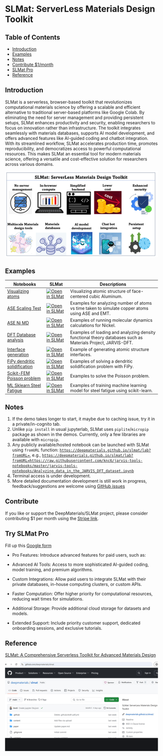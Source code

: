 # SLMat: ServerLess Materials Design Toolkit

## Table of Contents
* [Introduction](#intro)
* [Examples](#example)
* [Notes](#notes)
* [Contribute $1/month](#contribute)
* [SLMat Pro](#SLMatPro)
* [Reference](#reference)
  
<a name="intro"></a>
## Introduction

SLMat is a serverless, browser-based toolkit that revolutionizes computational materials science by offering a scalable and efficient alternative to traditional server-based platforms like Google Colab. By eliminating the need for server management and providing persistent setups, SLMat enhances productivity and security, enabling researchers to focus on innovation rather than infrastructure. The toolkit integrates seamlessly with materials databases, supports AI model development, and offers advanced features like AI-guided coding and chatbot integration. With its streamlined workflow, SLMat accelerates production time, promotes reproducibility, and democratizes access to powerful computational resources. This makes SLMat an essential tool for modern materials science, offering a versatile and cost-effective solution for researchers across various domains.

![SLMat schematic](paper/slmat.png)






<a name="example"></a>
Examples
---------


| Notebooks                                                                                                                                      | SLMat                                                                                                                                        | Descriptions                                                                                                                                                                                                                                                                                                                                                                                              |
| ---------------------------------------------------------------------------------------------------------------------------------------------- | -------------------------------------------------------------------------------------------------------------------------------------------------------- | --------------------------------------------------------------------------------------------------------------------------------------------------------------------------------------------------------------------------------------------------------------------------------------------------------------------------------------------------------------------------------------------------------- |
| [Visualizing atoms](https://github.com/deepmaterials/slmat/blob/main/content/Visualization.ipynb)                                                       | [![Open in SLMat]](https://deepmaterials.github.io/slmat/lab?fromURL=https://raw.githubusercontent.com/deepmaterials/slmat/main/content/Visualization.ipynb)                                 | Visualizing atomic structure of face-centered cubic Aluminum.                                                                                                                                                                                                                                                                       |
| [ASE Scaling Test](https://github.com/deepmaterials/slmat/blob/main/content/ASEScalingTest.ipynb)                                                       | [![Open in SLMat]](https://deepmaterials.github.io/slmat/lab?fromURL=https://raw.githubusercontent.com/deepmaterials/slmat/main/content/ASEScalingTest.ipynb)                                 | Examples for analyzing number of atoms vs time taken to simulate copper atoms using ASE and EMT.                                                                                                                                                                                                                                                                       |
| [ASE Ni MD](https://github.com/deepmaterials/slmat/blob/main/content/ASE_Ni_MD.ipynb)                                                  | [![Open in SLMat]](https://deepmaterials.github.io/slmat/lab?fromURL=https://raw.githubusercontent.com/deepmaterials/slmat/main/content/ASE_Ni_MD.ipynb)                            | Examples of running molecular dynamics calculations for Nickel.                                                                                                                                                                                                                                                                                                                                 |
| [DFT Database analysis](https://github.com/deepmaterials/slmat/blob/main/content/Database_analysis.ipynb)                                                  | [![Open in SLMat]](https://deepmaterials.github.io/slmat/lab?fromURL=https://raw.githubusercontent.com/deepmaterials/slmat/main/content/Database_analysis.ipynb)                            | Examples of loading and analyzing density functional theory databases such as Materials Project, JARVIS-DFT.                                                                                                                                                                                                                                                                                                                                 |
| [Interface generation](https://github.com/deepmaterials/slmat/blob/main/content/Interfaces.ipynb)                                                  | [![Open in SLMat]](https://deepmaterials.github.io/slmat/lab?fromURL=https://raw.githubusercontent.com/deepmaterials/slmat/main/content/Interfaces.ipynb)                            | Example of generating atomic structure interfaces.                                                                                                                                                                                                                                                                                                                                 |
| [FiPy dendritic solidification](https://github.com/deepmaterials/slmat/blob/main/content/FiPy.ipynb)                                                  | [![Open in SLMat]](https://deepmaterials.github.io/slmat/lab?fromURL=https://raw.githubusercontent.com/deepmaterials/slmat/main/content/FiPy.ipynb)                            | Examples of solving a dendritic solidification problem with FiPy.                                                                                                                                                                                                                                                                                                                                 |
| [Scikit-FEM Poisson problem](https://github.com/deepmaterials/slmat/blob/main/content/scikit-fem.ipynb)                                                  | [![Open in SLMat]](https://deepmaterials.github.io/slmat/lab?fromURL=https://raw.githubusercontent.com/deepmaterials/slmat/main/content/scikit-fem.ipynb)                            | Examples to solve the Poisson problem.                                                                                                                                                                                                                                                                                                                                 |
| [ML Sklearn Steel Fatigue](https://github.com/deepmaterials/slmat/blob/main/content/ML_Sklearn.ipynb)                                                  | [![Open in SLMat]](https://deepmaterials.github.io/slmat/lab?fromURL=https://raw.githubusercontent.com/deepmaterials/slmat/main/content/ML_Sklearn.ipynb)                            | Examples of training machine learning model for steel fatigue using scikit-learn.                                                                                                                                                                                                                                                                                                                                 |


[Open in SLMat]: https://img.shields.io/badge/Open-SLMat-blue


<a name="intro"></a>
## Notes

1. If the demo takes longer to start, it maybe due to caching issue, try it in a private/in-cognito tab.
2. Unlike `pip install` in usual jupyterlab, SLMat uses `piplite`/`micropip` package as shown in the demos. Currently, only a few libraries are available with `micropip`.
3.  Any publicly available/hosted notebook can be launched with SLMat using `fromURL` function: [`https://deepmaterials.github.io/slmat/lab?fromURL=`](https://deepmaterials.github.io/slmat/lab?fromURL=), e.g., [`https://deepmaterials.github.io/slmat/lab?fromURL=https://raw.githubusercontent.com/knc6/jarvis-tools-notebooks/master/jarvis-tools-notebooks/Analyzing_data_in_the_JARVIS_DFT_dataset.ipynb`](https://deepmaterials.github.io/slmat/lab?fromURL=https://raw.githubusercontent.com/knc6/jarvis-tools-notebooks/master/jarvis-tools-notebooks/Analyzing_data_in_the_JARVIS_DFT_dataset.ipynb)
4.  Terminal access is under development.
5.  More detailed documentation development is still work in progress, feedback/suggestions are welcome using [GitHub issues](https://github.com/deepmaterials/slmat/issues/new)


<a name="contribute"></a>
## Contribute

If you like or support the DeepMaterials/SLMat project, please consider contributing $1 per month using the [Stripe link](https://buy.stripe.com/cN28zefKc6Nt2v65kk).


<a name="SLMatPro"></a>
## Try SLMat Pro

Fill up this [Google form](https://forms.gle/FjrogZFJgTKKY8Y19)

 - Pro Features: Introduce advanced features for paid users, such as:

 - Advanced AI Tools: Access to more sophisticated AI-guided coding, model training, and premium algorithms.

 - Custom Integrations: Allow paid users to integrate SLMat with their private databases, in-house computing clusters, or custom APIs.

 - Faster Computation: Offer higher priority for computational resources, reducing wait times for simulations. 

 - Additional Storage: Provide additional cloud storage for datasets and models.

 - Extended Support: Include priority customer support, dedicated onboarding sessions, and exclusive tutorials.

<a name="reference"></a>
## Reference
[SLMat: A Comprehensive Serverless Toolkit for Advanced Materials Design](https://doi.org/10.26434/chemrxiv-2024-fqq27)

<p align="center">
    <img src="paper/slmat.gif" alt="SLMat gif" style="height: auto; width:700px;"/>
</p>



